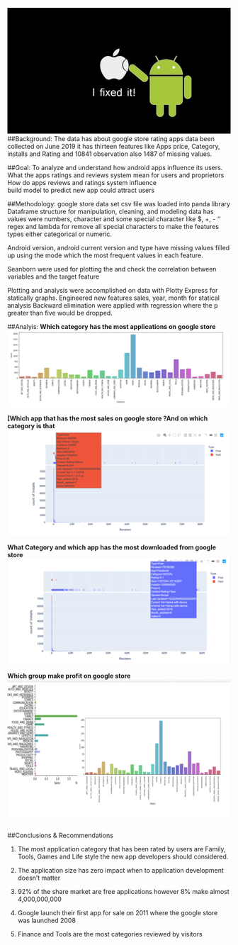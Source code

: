
![background](Images/Background.jpg)
##Background:
The data has about google store rating apps data been collected on June 2019 it has thirteen features like Apps price, Category, installs and Rating and 10841 observation also 1487 of missing values.

##Goal:
To analyze and understand how android apps influence its users.
What the apps ratings and reviews system mean for users and proprietors
How do apps reviews and ratings system influence     
build model to predict new app could attract users


##Methodology:
google store data set csv file was loaded into panda library Dataframe structure for manipulation, cleaning, and modeling data has values were numbers, character and some special character like $, +, - ‘’
regex and lambda for remove all special characters to make the features types either categorical or numeric.

Android version, android current version and type have missing values filled up using the mode which the most frequent values in each feature.

Seanborn were used for plotting the and check the correlation between variables and the target feature

Plotting and analysis were accomplished on data with Plotty Express for statically graphs.
Engineered new features sales, year, month for statical analysis
Backward elimination were applied with regression where the p greater than five would be dropped.

##Analyis:
**Which category has the most applications on google store**
![Which category has the most applications on google store](Images/catogory.png)

**[Which app that has the most sales on google store ?And on which category is that**
![Which app that has the most sales on google store ?And on which category is that](Images/mostSales.png)


  **What Category and which app has the most downloaded from google store**
![What Category and which app has the most downloaded from google store ](Images/mostdownload.png)


 **Which group make profit on google store**
![Which group make profit on google store ](Images/both.png)


##



##Conclusions & Recommendations



1. The most application category that has been rated by users are Family,   Tools, Games and Life style the new app developers should considered.

2. The application size has zero impact when to application development doesn’t matter
3. 92% of the share market are free applications however 8% make almost 4,000,000,000

4. Google launch their first app for sale on 2011 where the google store was  launched 2008
5. Finance and Tools are the most categories reviewed by visitors
